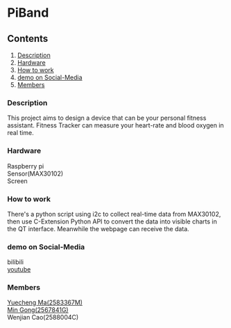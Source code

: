 # PiBand

<!--Contents-->
## Contents

<ol>
    <li><a href="#Description">Description</a></li>
    <li><a href="#Hardware">Hardware</a></li>
    <li><a href="#How to work">How to work</a></li>
    <li><a href="#demo on Social-Media">demo on Social-Media</a></li>
    <li><a href="#Members">Members</a></li>
   
</ol>

<!--Description-->
###  Description

This project aims to design a device that can be your personal fitness assistant. Fitness Tracker can measure your heart-rate and blood oxygen in real time. 

<!--Hardware-->
###  Hardware

Raspberry pi\
Sensor(MAX30102)\
Screen

<!--How to work-->
###  How to work

There's a python script using i2c to collect real-time data from MAX30102, then use C-Extension Python API to convert the data into visible charts in the QT interface. Meanwhile the  webpage can receive the data.

<!--demo on Social-Media-->
###  demo on Social-Media

bilibili\
[youtube](https://youtu.be/fK_FMEablm8)

<!--Members-->
###  Members

[Yuecheng Ma(2583367M)](https://github.com/ScreaMA)\
[Min Gong(2567841G)](https://github.com/Mia-mg)\
Wenjian Cao(2588004C)
